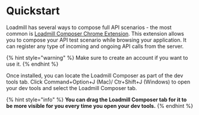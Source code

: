 # Quickstart



Loadmill has several ways to compose full API scenarios - the most common is [Loadmill Composer Chrome Extension](https://chrome.google.com/webstore/detail/loadmill-test-composer/gdkmnfehipofdefhpegbgkkocinlaofd?hl=en). This extension allows you to compose your API test scenario while browsing your application. It can register any type of incoming and ongoing API calls from the server.&#x20;

{% hint style="warning" %}
Make sure to create an account if you want to use it.
{% endhint %}

Once installed, you can locate the Loadmill Composer as part of the dev tools tab. Click Command+Option+J (Mac)/ Ctr+Shift+J (Windows) to open your dev tools and select the Loadmill Composer tab.

{% hint style="info" %}
**You can drag the Loadmill Composer tab for it to be more visible for you every time you open your dev tools.**
{% endhint %}
